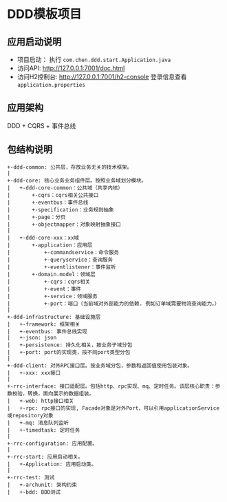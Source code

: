 # DDD模板项目

## 应用启动说明
* 项目启动： 执行 ```com.chen.ddd.start.Application.java```
* 访问API: http://127.0.0.1:7001/doc.html
* 访问H2控制台: http://127.0.0.1:7001/h2-console 登录信息查看 ```application.properties```

## 应用架构
DDD + CQRS + 事件总线

## 包结构说明
```
+-ddd-common: 公共层，存放业务无关的技术框架。
|
+-ddd-core: 核心业务业务组件层。按照业务域划分模块。
|   +-ddd-core-common：公共域（共享内核）
|       +-cqrs：cqrs相关公共接口
|       +-eventbus：事件总线
|       +-specification：业务规则抽象
|       +-page：分页
|       +-objectmapper：对象映射抽象接口
|
|   +-ddd-core-xxx：xx域
|       +-application：应用层
|           +-commandservice：命令服务
|           +-queryservice：查询服务
|           +-eventlistener：事件监听
|       +-domain.model：领域层
|           +-cqrs：cqrs相关
|           +-event：事件
|           +-service：领域服务
|           +-port：端口（当前域对外部能力的依赖. 例如订单域需要物流查询能力。）
|
+-ddd-infrastructure: 基础设施层
|   +-framework: 框架相关
|   +-eventbus: 事件总线实现
|   +-json: json
|   +-persistence: 持久化相关，按业务子域分包
|   +-port: port的实现类，按不同port类型分包
|
+-ddd-client: 对外RPC接口层。按业务域分包，参数和返回值使用包装对象。
|   +-xxx: xxx接口
|
+-rrc-interface: 接口适配层。包括http、rpc实现、mq、定时任务。该层核心职责：参数校验，转换，面向展示的数据组装。
|   +-web: http接口相关
|   +-rpc: rpc接口的实现, Facade对象是对外Port，可以引用applicationService或repository对象
|   +-mq: 消息队列监听
|   +-timedtask: 定时任务
|
+-rrc-configuration: 应用配置。
|
+-rrc-start: 应用启动相关。
|   +-Application: 应用启动类。
|
+-rrc-test: 测试
|   +-archunit: 架构约束
|   +-bdd: BDD测试

```




